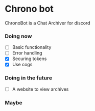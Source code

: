 # Chrono bot
ChronoBot is a Chat Archiver for discord

### Doing now
- [ ] Basic functionality
- [ ] Error handling
- [x] Securing tokens
- [x] Use cogs
### Doing in the future
- [ ] A website to view archives
### Maybe
